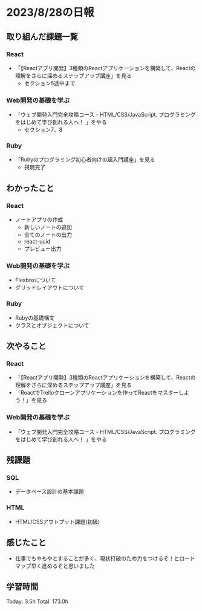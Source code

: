 # 2023/8/28の日報
## 取り組んだ課題一覧
### React
* 「【Reactアプリ開発】3種類のReactアプリケーションを構築して、Reactの理解をさらに深めるステップアップ講座」を見る
    * セクション5途中まで
### Web開発の基礎を学ぶ
* 「ウェブ開発入門完全攻略コース - HTML/CSS/JavaScript. プログラミングをはじめて学び創れる人へ！ 」をやる
    * セクション7、8
### Ruby
* 「Rubyのプログラミング初心者向けの超入門講座」を見る
    * 視聴完了
## わかったこと
### React
* ノートアプリの作成
    * 新しいノートの追加
    * 全てのノートの出力
    * react-uuid
    * プレビュー出力
### Web開発の基礎を学ぶ
* Flexboxについて
* グリッドレイアウトについて
### Ruby
* Rubyの基礎構文
* クラスとオブジェクトについて
## 次やること
### React
* 「【Reactアプリ開発】3種類のReactアプリケーションを構築して、Reactの理解をさらに深めるステップアップ講座」を見る
* 「ReactでTrelloクローンアプリケーションを作ってReactをマスターしよう！」を見る
### Web開発の基礎を学ぶ
* 「ウェブ開発入門完全攻略コース - HTML/CSS/JavaScript. プログラミングをはじめて学び創れる人へ！ 」をやる
## 残課題
### SQL
* データベース設計の基本課題
### HTML
* HTML/CSSアウトプット課題(初級)
## 感じたこと
* 仕事でもやもやとすることが多く、現状打破のため力をつけるぞ！とロードマップ早く進めるぞと思いました
## 学習時間
Today: 3.5h
Total: 173.0h
